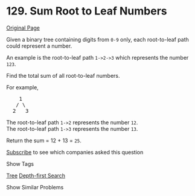 # 129. Sum Root to Leaf Numbers

[Original Page](https://leetcode.com/problems/sum-root-to-leaf-numbers/)

Given a binary tree containing digits from `0-9` only, each root-to-leaf path could represent a number.

An example is the root-to-leaf path `1->2->3` which represents the number `123`.

Find the total sum of all root-to-leaf numbers.

For example,

<pre>    1
   / \
  2   3
</pre>

The root-to-leaf path `1->2` represents the number `12`.  
The root-to-leaf path `1->3` represents the number `13`.

Return the sum = 12 + 13 = `25`.

<div>

[Subscribe](/subscribe/) to see which companies asked this question

</div>

<div>

<div id="tags" class="btn btn-xs btn-warning">Show Tags</div>

<span class="hidebutton">[Tree](/tag/tree/) [Depth-first Search](/tag/depth-first-search/)</span></div>

<div>

<div id="similar" class="btn btn-xs btn-warning">Show Similar Problems</div>

<span class="hidebutton" style="display: none;">[(E) Path Sum](/problems/path-sum/) [(H) Binary Tree Maximum Path Sum](/problems/binary-tree-maximum-path-sum/)</span></div>